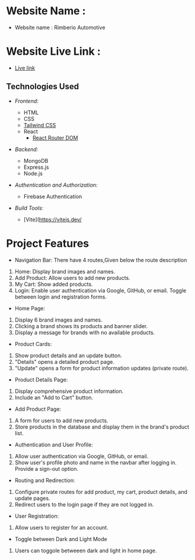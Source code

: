 # Website Name :
- Website name : Rimberio Automotive
# Website Live Link : 
- [Live link](https://rimberio-automotive-assignment.web.app/)

## Technologies Used

- *Frontend:*
  - HTML
  - CSS
  - [Tailwind CSS](https://tailwindcss.com/)
  - React
    - [React Router DOM](https://reactrouter.com/)

- *Backend:*
  - MongoDB
  - Express.js
  - Node.js

- *Authentication and Authorization:*
  - Firebase Authentication

- *Build Tools:*
  - [Vite](https://vitejs.dev/

# Project Features

- Navigation Bar:
There have 4 routes,Given below the route description
1) Home: Display brand images and names.
2) Add Product: Allow users to add new products.
3) My Cart: Show added products.
4) Login: Enable user authentication via Google, GitHub, or email. Toggle between login and registration forms.

- Home Page:
1) Display 6 brand images and names.
2) Clicking a brand shows its products and banner slider.
3) Display a message for brands with no available products.

- Product Cards:
1) Show product details and an update button.
2) "Details" opens a detailed product page.
3) "Update" opens a form for product information updates (private route).

- Product Details Page:
1) Display comprehensive product information.
2) Include an "Add to Cart" button.

- Add Product Page:
1) A form for users to add new products.
2) Store products in the database and display them in the brand's product list.

- Authentication and User Profile:
1) Allow user authentication via Google, GitHub, or email.
2) Show user's profile photo and name in the navbar after logging in.
Provide a sign-out option.

- Routing and Redirection:
1) Configure private routes for add product, my cart, product details, and update pages.
2) Redirect users to the login page if they are not logged in.

- User Registration:
1) Allow users to register for an account.

- Toggle between Dark and Light Mode
1) Users can toggole betweeen dark and light in home page.
